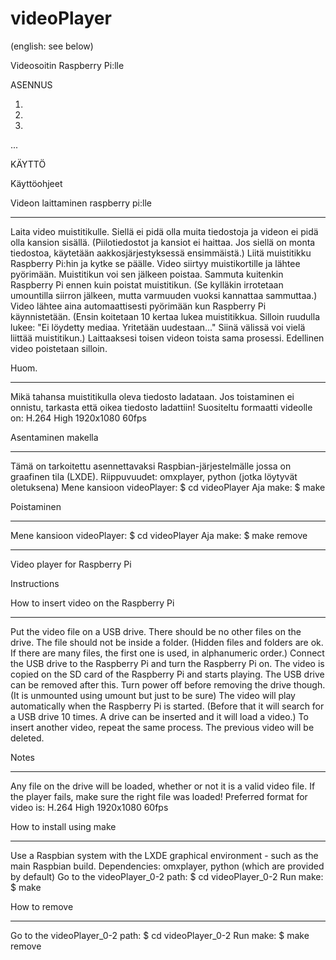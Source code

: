 # videoPlayer

(english: see below)


Videosoitin Raspberry Pi:lle

ASENNUS

1.
2.
3.
...


KÄYTTÖ


Käyttöohjeet


Videon laittaminen raspberry pi:lle
***********************************
Laita video muistitikulle. Siellä ei pidä olla muita tiedostoja ja videon ei pidä olla kansion sisällä. (Piilotiedostot ja kansiot ei haittaa. Jos siellä on monta tiedostoa, käytetään aakkosjärjestyksessä ensimmäistä.)
Liitä muistitikku Raspberry Pi:hin ja kytke se päälle. Video siirtyy muistikortille ja lähtee pyörimään.
Muistitikun voi sen jälkeen poistaa. Sammuta kuitenkin Raspberry Pi ennen kuin poistat muistitikun. (Se kylläkin irrotetaan umountilla siirron jälkeen, mutta varmuuden vuoksi kannattaa sammuttaa.)
Video lähtee aina automaattisesti pyörimään kun Raspberry Pi käynnistetään. (Ensin koitetaan 10 kertaa lukea muistitikkua. Silloin ruudulla lukee: "Ei löydetty mediaa. Yritetään uudestaan..." Siinä välissä voi vielä liittää muistitikun.)
Laittaaksesi toisen videon toista sama prosessi. Edellinen video poistetaan silloin.


Huom.
*****
Mikä tahansa muistitikulla oleva tiedosto ladataan. Jos toistaminen ei onnistu, tarkasta että oikea tiedosto ladattiin!
Suositeltu formaatti videolle on: 
	H.264 High 1920x1080 60fps


Asentaminen makella
*******************
Tämä on tarkoitettu asennettavaksi Raspbian-järjestelmälle jossa on graafinen tila (LXDE).
Riippuvuudet: omxplayer, python (jotka löytyvät oletuksena)
Mene kansioon videoPlayer:
	$ cd videoPlayer
Aja make:
	$ make


Poistaminen
************
Mene kansioon videoPlayer:
	$ cd videoPlayer
Aja make:
	$ make remove


*****************************************************************************************************


Video player for Raspberry Pi


Instructions


How to insert video on the Raspberry Pi
***************************************
Put the video file on a USB drive. There should be no other files on the drive. The file should not be inside a folder. (Hidden files and folders are ok. If there are many files, the first one is used, in alphanumeric order.)
Connect the USB drive to the Raspberry Pi and turn the Raspberry Pi on.
The video is copied on the SD card of the Raspberry Pi and starts playing.
The USB drive can be removed after this. Turn power off before removing the drive though. (It is unmounted using umount but just to be sure)
The video will play automatically when the Raspberry Pi is started. (Before that it will search for a USB drive 10 times. A drive can be inserted and it will load a video.)
To insert another video, repeat the same process. The previous video will be deleted.


Notes
*****
Any file on the drive will be loaded, whether or not it is a valid video file. If the player fails, make sure the right file was loaded!
Preferred format for video is: 
	H.264 High 1920x1080 60fps


How to install using make
*************************
Use a Raspbian system with the LXDE graphical environment - such as the main Raspbian build.
Dependencies: omxplayer, python (which are provided by default)
Go to the videoPlayer_0-2 path:
	$ cd videoPlayer_0-2
Run make:
	$ make


How to remove
*************
Go to the videoPlayer_0-2 path:
	$ cd videoPlayer_0-2
Run make:
	$ make remove
